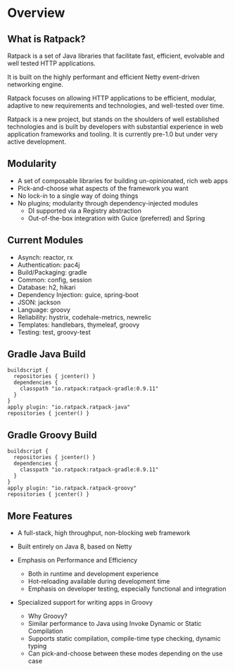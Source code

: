 # Overview

## What is Ratpack?

Ratpack is a set of Java libraries that facilitate fast, efficient, evolvable and well tested HTTP applications.

It is built on the highly performant and efficient Netty event-driven networking engine.

Ratpack focuses on allowing HTTP applications to be efficient, modular, adaptive to new requirements and technologies, and well-tested over time.

Ratpack is a new project, but stands on the shoulders of well established technologies and is built by developers with substantial experience in web application frameworks and tooling.
It is currently pre-1.0 but under very active development.

## Modularity

* A set of composable libraries for building un-opinionated, rich web apps
* Pick-and-choose what aspects of the framework you want
* No lock-in to a single way of doing things
* No plugins; modularity through dependency-injected modules
    * DI supported via a Registry abstraction
    * Out-of-the-box integration with Guice (preferred) and Spring

## Current Modules

* Asynch: reactor, rx
* Authentication: pac4j
* Build/Packaging: gradle
* Common: config, session
* Database: h2, hikari
* Dependency Injection: guice, spring-boot
* JSON: jackson
* Language: groovy
* Reliability: hystrix, codehale-metrics, newrelic
* Templates: handlebars, thymeleaf, groovy
* Testing: test, groovy-test

## Gradle Java Build

    buildscript {
      repositories { jcenter() }
      dependencies {
        classpath "io.ratpack:ratpack-gradle:0.9.11"
      }
    }
    apply plugin: "io.ratpack.ratpack-java"
    repositories { jcenter() }

## Gradle Groovy Build

    buildscript {
      repositories { jcenter() }
      dependencies {
        classpath "io.ratpack:ratpack-gradle:0.9.11"
      }
    }
    apply plugin: "io.ratpack.ratpack-groovy"
    repositories { jcenter() }

## More Features

* A full-stack, high throughput, non-blocking web framework
* Built entirely on Java 8, based on Netty


* Emphasis on Performance and Efficiency
    * Both in runtime and development experience
    * Hot-reloading available during development time
    * Emphasis on developer testing, especially functional and integration
* Specialized support for writing apps in Groovy
    * Why Groovy?
    * Similar performance to Java using Invoke Dynamic or Static Compilation
    * Supports static compilation, compile-time type checking, dynamic typing
    * Can pick-and-choose between these modes depending on the use case
